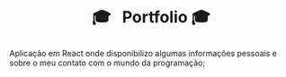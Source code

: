 # <p align="center">:mortar_board:  &nbsp; Portfolio :mortar_board: </p>

Aplicação em React onde disponibilizo algumas informações pessoais e sobre o meu contato com o mundo da programação;
